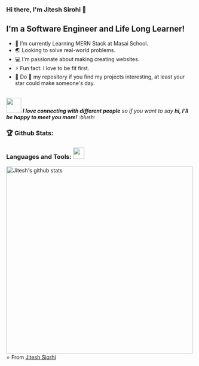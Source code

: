 ### Hi there, I'm Jitesh Sirohi 👋


## I'm a Software Engineer and Life Long Learner!
- 🌱 I’m currently Learning MERN Stack at Masai School.
- 🌏 Looking to solve real-world problems.
- 💻 I'm passionate about making creating websites.
- ⚡ Fun fact: I love to be fit first.
- 🙏 Do 🌟 my repository if you find my projects interesting, at least your star could make someone's day.
<br/>
<img src="https://media.giphy.com/media/LnQjpWaON8nhr21vNW/giphy.gif" width="40"> <em><b>I love connecting with different people</b> so if you want to say <b>hi, I'll be happy to meet you more!</b> :blush:</em>



### 🏆 Github Stats:
 ### Languages and Tools: <img src="https://media.giphy.com/media/WUlplcMpOCEmTGBtBW/giphy.gif" width="30">

  <a href="https://github.com/jitesh-95?tab=repositories">
    <img width="500" height="auto" align="left" alt="Jitesh's github stats" 
         src="https://github-readme-stats.vercel.app/api?username=jitesh-95&show_icons=true&theme=algolia&count_private=true" />
  </a>



[linkedin]: https://www.linkedin.com/in/jitesh-sirohi-ba4636136
[gmail]: mailto:1995sirohis@gmail.com


⭐️ From [Jitesh Siorhi](https://github.com/jitesh-95)
